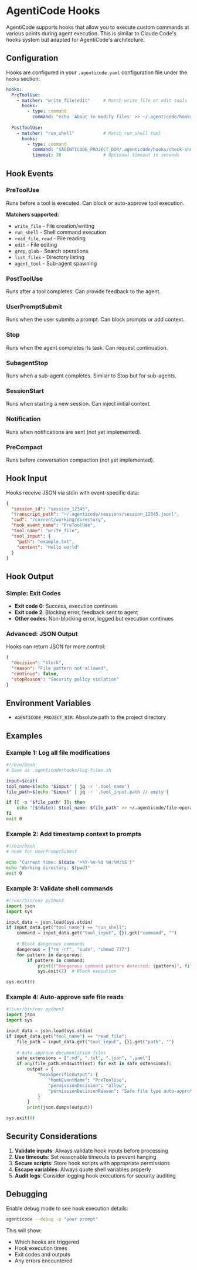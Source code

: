 # AgentiCode Hooks

AgentiCode supports hooks that allow you to execute custom commands at various points during agent execution. This is similar to Claude Code's hooks system but adapted for AgentiCode's architecture.

## Configuration

Hooks are configured in your `.agenticode.yaml` configuration file under the `hooks` section:

```yaml
hooks:
  PreToolUse:
    - matcher: "write_file|edit"     # Match write_file or edit tools
      hooks:
        - type: command
          command: "echo 'About to modify files' >> ~/.agenticode/hooks.log"
  
  PostToolUse:
    - matcher: "run_shell"           # Match run_shell tool
      hooks:
        - type: command
          command: "$AGENTICODE_PROJECT_DIR/.agenticode/hooks/check-shell.sh"
          timeout: 30                # Optional timeout in seconds
```

## Hook Events

### PreToolUse

Runs before a tool is executed. Can block or auto-approve tool execution.

**Matchers supported:**
- `write_file` - File creation/writing
- `run_shell` - Shell command execution
- `read_file`, `read` - File reading
- `edit` - File editing
- `grep`, `glob` - Search operations
- `list_files` - Directory listing
- `agent_tool` - Sub-agent spawning

### PostToolUse

Runs after a tool completes. Can provide feedback to the agent.

### UserPromptSubmit

Runs when the user submits a prompt. Can block prompts or add context.

### Stop

Runs when the agent completes its task. Can request continuation.

### SubagentStop

Runs when a sub-agent completes. Similar to Stop but for sub-agents.

### SessionStart

Runs when starting a new session. Can inject initial context.

### Notification

Runs when notifications are sent (not yet implemented).

### PreCompact

Runs before conversation compaction (not yet implemented).

## Hook Input

Hooks receive JSON via stdin with event-specific data:

```json
{
  "session_id": "session_12345",
  "transcript_path": "~/.agenticode/sessions/session_12345.jsonl",
  "cwd": "/current/working/directory",
  "hook_event_name": "PreToolUse",
  "tool_name": "write_file",
  "tool_input": {
    "path": "example.txt",
    "content": "Hello world"
  }
}
```

## Hook Output

### Simple: Exit Codes

- **Exit code 0**: Success, execution continues
- **Exit code 2**: Blocking error, feedback sent to agent
- **Other codes**: Non-blocking error, logged but execution continues

### Advanced: JSON Output

Hooks can return JSON for more control:

```json
{
  "decision": "block",
  "reason": "File pattern not allowed",
  "continue": false,
  "stopReason": "Security policy violation"
}
```

## Environment Variables

- `AGENTICODE_PROJECT_DIR`: Absolute path to the project directory

## Examples

### Example 1: Log all file modifications

```bash
#!/bin/bash
# Save as .agenticode/hooks/log-files.sh

input=$(cat)
tool_name=$(echo "$input" | jq -r '.tool_name')
file_path=$(echo "$input" | jq -r '.tool_input.path // empty')

if [[ -n "$file_path" ]]; then
    echo "[$(date)] $tool_name: $file_path" >> ~/.agenticode/file-operations.log
fi
exit 0
```

### Example 2: Add timestamp context to prompts

```bash
#!/bin/bash
# Hook for UserPromptSubmit

echo "Current time: $(date '+%Y-%m-%d %H:%M:%S')"
echo "Working directory: $(pwd)"
exit 0
```

### Example 3: Validate shell commands

```python
#!/usr/bin/env python3
import json
import sys

input_data = json.load(sys.stdin)
if input_data.get("tool_name") == "run_shell":
    command = input_data.get("tool_input", {}).get("command", "")
    
    # Block dangerous commands
    dangerous = ["rm -rf", "sudo", "chmod 777"]
    for pattern in dangerous:
        if pattern in command:
            print(f"Dangerous command pattern detected: {pattern}", file=sys.stderr)
            sys.exit(2)  # Block execution

sys.exit(0)
```

### Example 4: Auto-approve safe file reads

```python
#!/usr/bin/env python3
import json
import sys

input_data = json.load(sys.stdin)
if input_data.get("tool_name") == "read_file":
    file_path = input_data.get("tool_input", {}).get("path", "")
    
    # Auto-approve documentation files
    safe_extensions = [".md", ".txt", ".json", ".yaml"]
    if any(file_path.endswith(ext) for ext in safe_extensions):
        output = {
            "hookSpecificOutput": {
                "hookEventName": "PreToolUse",
                "permissionDecision": "allow",
                "permissionDecisionReason": "Safe file type auto-approved"
            }
        }
        print(json.dumps(output))

sys.exit(0)
```

## Security Considerations

1. **Validate inputs**: Always validate hook inputs before processing
2. **Use timeouts**: Set reasonable timeouts to prevent hanging
3. **Secure scripts**: Store hook scripts with appropriate permissions
4. **Escape variables**: Always quote shell variables properly
5. **Audit logs**: Consider logging hook executions for security auditing

## Debugging

Enable debug mode to see hook execution details:

```bash
agenticode --debug -p "your prompt"
```

This will show:
- Which hooks are triggered
- Hook execution times
- Exit codes and outputs
- Any errors encountered